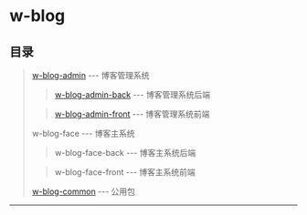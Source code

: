 # w-blog

## 目录

> [w-blog-admin](w-blog-admin) --- 博客管理系统
>
> > [w-blog-admin-back](w-blog-admin%2Fw-blog-admin-back) --- 博客管理系统后端
>
> > [w-blog-admin-front](w-blog-admin%2Fw-blog-admin-front) --- 博客管理系统前端
>
> w-blog-face --- 博客主系统
>
> > w-blog-face-back --- 博客主系统后端
>
> > w-blog-face-front --- 博客主系统前端
>
> [w-blog-common](w-blog-common) --- 公用包

------
